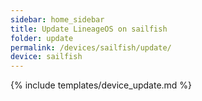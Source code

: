 ```yaml
---
sidebar: home_sidebar
title: Update LineageOS on sailfish
folder: update
permalink: /devices/sailfish/update/
device: sailfish
---
```

{% include templates/device_update.md %}
